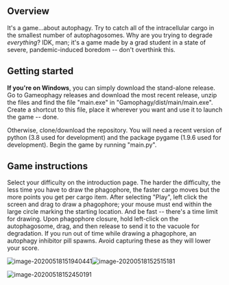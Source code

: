## Overview

It's a game...about autophagy. Try to catch all of the intracellular cargo in the smallest number of autophagosomes. Why are you trying to degrade *everything*? IDK, man; it's a game made by a grad student in a state of severe, pandemic-induced boredom -- don't overthink this.

## Getting started

**If you're on Windows**, you can simply download the stand-alone release. Go to Gameophagy releases and download the most recent release, unzip the files and find the file "main.exe" in "Gamophagy/dist/main/main.exe". Create a shortcut to this file, place it wherever you want and use it to launch the game -- done.

Otherwise, clone/download the repository. You will need a recent version of python (3.8 used for development) and the package pygame (1.9.6 used for development). Begin the game by running "main.py".

## Game instructions

Select your difficulty on the introduction page. The harder the difficulty, the less time you have to draw the phagophore, the faster cargo moves but the more points you get per cargo item. After selecting "Play", left click the screen and drag to draw a phagophore; your mouse must end within the large circle marking the starting location. And be fast -- there's a time limit for drawing.  Upon phagophore closure, hold left-click on the autophagosome, drag, and then release to send it to the vacuole for degradation. If you run out of time while drawing a phagophore, an autophagy inhibitor pill spawns. Avoid capturing these as they will lower your score.

![image-20200518151940441](C:\Users\wxhaw\AppData\Roaming\Typora\typora-user-images\image-20200518151940441.png)![image-20200518152515181](C:\Users\wxhaw\AppData\Roaming\Typora\typora-user-images\image-20200518152515181.png)

![image-20200518152450191](C:\Users\wxhaw\AppData\Roaming\Typora\typora-user-images\image-20200518152450191.png)